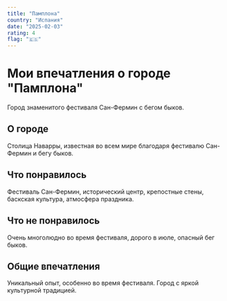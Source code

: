 ```yaml
---
title: "Памплона"
country: "Испания"
date: "2025-02-03"
rating: 4
flag: "🇪🇸"
---
```


# Мои впечатления о городе "Памплона"

Город знаменитого фестиваля Сан-Фермин с бегом быков.

## О городе

Столица Наварры, известная во всем мире благодаря фестивалю Сан-Фермин и бегу быков.

## Что понравилось

Фестиваль Сан-Фермин, исторический центр, крепостные стены, баскская культура, атмосфера праздника.

## Что не понравилось

Очень многолюдно во время фестиваля, дорого в июле, опасный бег быков.

## Общие впечатления

Уникальный опыт, особенно во время фестиваля. Город с яркой культурной традицией.
